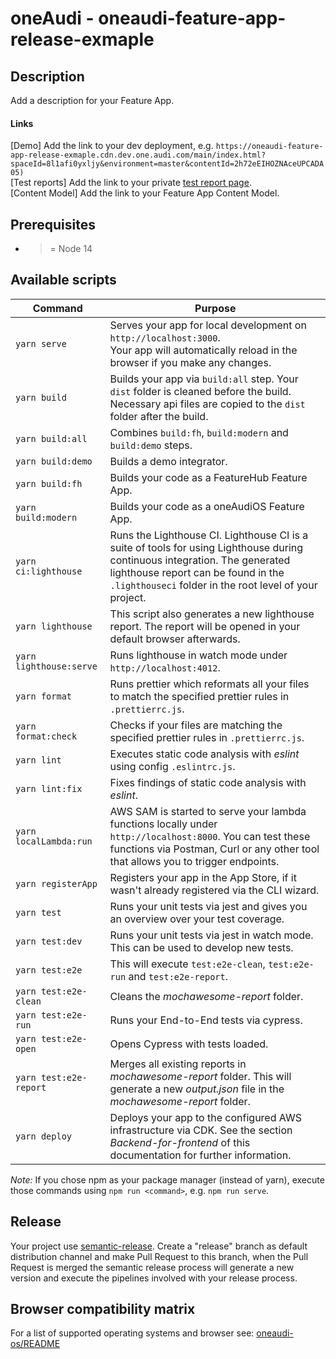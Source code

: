 # oneAudi - oneaudi-feature-app-release-exmaple

## Description

Add a description for your Feature App.

#### Links
[Demo] Add the link to your dev deployment, e.g. `https://oneaudi-feature-app-release-exmaple.cdn.dev.one.audi.com/main/index.html?spaceId=8l1afi0yxljy&environment=master&contentId=2h72eEIHOZNAceUPCADA05)` \
[Test reports] Add the link to your private [test report page](https://github.com/volkswagen-onehub/oneaudi-feature-app-release-exmaple/settings/pages). \
[Content Model] Add the link to your Feature App Content Model.

## Prerequisites
* >= Node 14

## Available scripts
| Command                 | Purpose                                                                                                                                                                                                                     |
| ----------------------- | --------------------------------------------------------------------------------------------------------------------------------------------------------------------------------------------------------------------------- |
| `yarn serve`            | Serves your app for local development on `http://localhost:3000`.<br> Your app will automatically reload in the browser if you make any changes.                                                                            |
| `yarn build`            | Builds your app via `build:all` step. Your `dist` folder is cleaned before the build. Necessary api files are copied to the `dist` folder after the build.                                                                  |
| `yarn build:all`        | Combines `build:fh`, `build:modern` and `build:demo` steps.                                                                                                                                                                 |
| `yarn build:demo`       | Builds a demo integrator.                                                                                                                                                                                                   |
| `yarn build:fh`         | Builds your code as a FeatureHub Feature App.                                                                                                                                                                               |
| `yarn build:modern`     | Builds your code as a oneAudiOS Feature App.                                                                                                                                                                                |
| `yarn ci:lighthouse`    | Runs the Lighthouse CI. Lighthouse CI is a suite of tools for using Lighthouse during continuous integration. The generated lighthouse report can be found in the `.lighthouseci` folder in the root level of your project. |
| `yarn lighthouse`       | This script also generates a new lighthouse report. The report will be opened in your default browser afterwards.                                                                                                           |
| `yarn lighthouse:serve` | Runs lighthouse in watch mode under `http://localhost:4012`.                                                                                                                                                                |
| `yarn format`           | Runs prettier which reformats all your files to match the specified prettier rules in `.prettierrc.js`.                                                                                                                     |
| `yarn format:check`     | Checks if your files are matching the specified prettier rules in `.prettierrc.js`.                                                                                                                                         |
| `yarn lint`             | Executes static code analysis with _eslint_ using config `.eslintrc.js`.                                                                                                                                                    |
| `yarn lint:fix`         | Fixes findings of static code analysis with _eslint_.                                                                                                                                                                       |
| `yarn localLambda:run`  | AWS SAM is started to serve your lambda functions locally under `http://localhost:8000`. You can test these functions via Postman, Curl or any other tool that allows you to trigger endpoints.                             |
| `yarn registerApp`      | Registers your app in the App Store, if it wasn't already registered via the CLI wizard.                                                                                                                                    |
| `yarn test`             | Runs your unit tests via jest and gives you an overview over your test coverage.                                                                                                                                            |
| `yarn test:dev`         | Runs your unit tests via jest in watch mode. This can be used to develop new tests.                                                                                                                                         |
| `yarn test:e2e`         | This will execute `test:e2e-clean`, `test:e2e-run` and `test:e2e-report`.                                                                                                                                                   |
| `yarn test:e2e-clean`   | Cleans the _mochawesome-report_ folder.                                                                                                                                                                                     |
| `yarn test:e2e-run`     | Runs your End-to-End tests via cypress.
| `yarn test:e2e-open`    | Opens Cypress with tests loaded.                                                                                                                                                                                   |
| `yarn test:e2e-report`  | Merges all existing reports in *mochawesome-report* folder. This will generate a new *output.json* file in the *mochawesome-report* folder.                                                                                 |
| `yarn deploy`           | Deploys your app to the configured AWS infrastructure via CDK. See the section _Backend-for-frontend_ of this documentation for further information.                                                                        |

_Note:_ If you chose npm as your package manager (instead of yarn), execute those commands using `npm run <command>`, e.g. `npm run serve`.

## Release
Your project use [semantic-release](https://github.com/semantic-release/semantic-release). Create a "release" branch as default distribution channel and make Pull Request to this branch, when the Pull Request is merged the semantic release process will generate a new version and execute the pipelines involved with your release process.

## Browser compatibility matrix

For a list of supported operating systems and browser see: [oneaudi-os/README](https://github.com/volkswagen-onehub/oneaudi-os/blob/master/docs/feature_app_compability.md)
